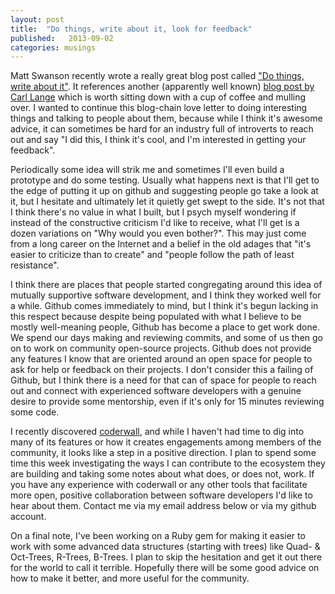 ```yaml
---
layout: post
title:  "Do things, write about it, look for feedback"
published:   2013-09-02
categories: musings
---
```


Matt Swanson recently wrote a really great blog post called ["Do things, write about it"](http://mdswanson.com/blog/2013/08/11/write-things-tell-people.html).  It references another (apparently well known) [blog post by Carl Lange](http://carl.flax.ie/dothingstellpeople.html) which is worth sitting down with a cup of coffee and mulling over.  I wanted to continue this blog-chain love letter to doing interesting things and talking to people about them, because while I think it's awesome advice, it can sometimes be hard for an industry full of introverts to reach out and say "I did this, I think it's cool, and I'm interested in getting your feedback".

Periodically some idea will strik me and sometimes I'll even build a prototype and do some testing.  Usually what happens next is that I'll get to the edge of putting it up on github and suggesting people go take a look at it, but I hesitate and ultimately let it quietly get swept to the side. It's not that I think there's no value in what I built, but I psych myself wondering if instead of the constructive criticism I'd like to receive, what I'll get is a dozen variations on "Why would you even bother?".  This may just come from a long career on the Internet and a belief in the old adages that "it's easier to criticize than to create" and "people follow the path of least resistance".  

I think there are places that people started congregating around this idea of mutually supportive software development, and I think they worked well for a while.  Github comes immediately to mind, but I think it's begun lacking in this respect because despite being populated with what I believe to be mostly well-meaning people, Github has become a place to get work done.  We spend our days making and reviewing commits, and some of us then go on to work on community open-source projects.  Github does not provide any features I know that are oriented around an open space for people to ask for help or feedback on their projects.  I don't consider this a failing of Github, but I think there is a need for that can of space for people to reach out and connect with experienced software developers with a genuine desire to provide some mentorship, even if it's only for 15 minutes reviewing some code.

I recently discovered [coderwall](https://coderwall.com/), and while I haven't had time to dig into many of its features or how it creates engagements among members of the community, it looks like a step in a positive direction.  I plan to spend some time this week investigating the ways I can contribute to the ecosystem they are building and taking some notes about what does, or does not, work.  If you have any experience with coderwall or any other tools that facilitate more open, positive collaboration between software developers I'd like to hear about them.  Contact me via my email address below or via my github account.

On a final note, I've been working on a Ruby gem for making it easier to work with some advanced data structures (starting with trees) like Quad- & Oct-Trees, R-Trees, B-Trees.  I plan to skip the hesitation and get it out there for the world to call it terrible.  Hopefully there will be some good advice on how to make it better, and more useful for the community.